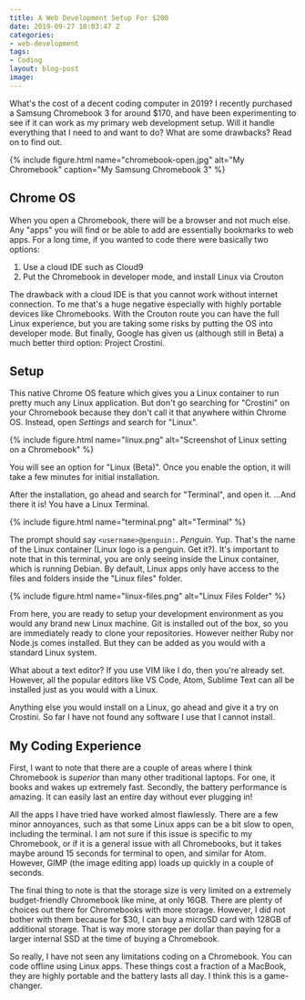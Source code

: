 ```yaml
---
title: A Web Development Setup For $200
date: 2019-09-27 10:03:47 Z
categories:
- web-development
tags:
- Coding
layout: blog-post
image: 
---
```


What's the cost of a decent coding computer in 2019? I recently purchased a Samsung Chromebook 3 for around $170, and have been experimenting to see if it can work as my primary web development setup. Will it handle everything that I need to and want to do? What are some drawbacks? Read on to find out.
<!--more-->

{% include figure.html name="chromebook-open.jpg" alt="My Chromebook" caption="My Samsung Chromebook 3" %}

## Chrome OS

When you open a Chromebook, there will be a browser and not much else. Any "apps" you will find or be able to add are essentially bookmarks to web apps. For a long time, if you wanted to code there were basically two options:

1. Use a cloud IDE such as Cloud9
2. Put the Chromebook in developer mode, and install Linux via Crouton

The drawback with a cloud IDE is that you cannot work without internet connection. To me that's a huge negative especially with highly portable devices like Chromebooks. With the Crouton route you can have the full Linux experience, but you are taking some risks by putting the OS into developer mode. But finally, Google has given us (although still in Beta) a much better third option: Project Crostini.

## Setup

This native Chrome OS feature which gives you a Linux container to run pretty much any Linux application. But don't go searching for "Crostini" on your Chromebook because they don't call it that anywhere within Chrome OS. Instead, open *Settings* and search for "Linux".

{% include figure.html name="linux.png" alt="Screenshot of Linux setting on a Chromebook" %}

You will see an option for "Linux (Beta)". Once you enable the option, it will take a few minutes for initial installation.

After the installation, go ahead and search for "Terminal", and open it. ...And there it is! You have a Linux Terminal.

{% include figure.html name="terminal.png" alt="Terminal" %}

The prompt should say `<username>@penguin:`. *Penguin*. Yup. That's the name of the Linux container (Linux logo is a penguin. Get it?). It's important to note that in this terminal, you are only seeing inside the Linux container, which is running Debian. By default, Linux apps only have access to the files and folders inside the "Linux files" folder.

{% include figure.html name="linux-files.png" alt="Linux Files Folder" %}

From here, you are ready to setup your development environment as you would any brand new Linux machine.
Git is installed out of the box, so you are immediately ready to clone your repositories. However neither Ruby nor Node.js comes installed. But they can be added as you would with a standard Linux system.

What about a text editor? If you use VIM like I do, then you're already set. However, all the popular editors like VS Code, Atom, Sublime Text can all be installed just as you would with a Linux. 

Anything else you would install on a Linux, go ahead and give it a try on Crostini. So far I have not found any software I use that I cannot install.

## My Coding Experience

First, I want to note that there are a couple of areas where I think Chromebook is *superior* than many other traditional laptops. For one, it books and wakes up extremely fast. Secondly, the battery performance is amazing. It can easily last an entire day without ever plugging in!

All the apps I have tried have worked almost flawlessly. There are a few minor annoyances, such as that some Linux apps can be a bit slow to open, including the terminal. I am not sure if this issue is specific to my Chromebook, or if it is a general issue with all Chromebooks, but it takes maybe around 15 seconds for terminal to open, and similar for Atom. However, GIMP (the image editing app) loads up quickly in a couple of seconds.

The final thing to note is that the storage size is very limited on a extremely budget-friendly Chromebook like mine, at only 16GB. There are plenty of choices out there for Chromebooks with more storage. However, I did not bother with them because for $30, I can buy a microSD card with 128GB of additional storage. That is way more storage per dollar than paying for a larger internal SSD at the time of buying a Chromebook.

So really, I have not seen any limitations coding on a Chromebook. You can code offline using Linux apps. These things cost a fraction of a MacBook, they are highly portable and the battery lasts all day. I think this is a game-changer.
